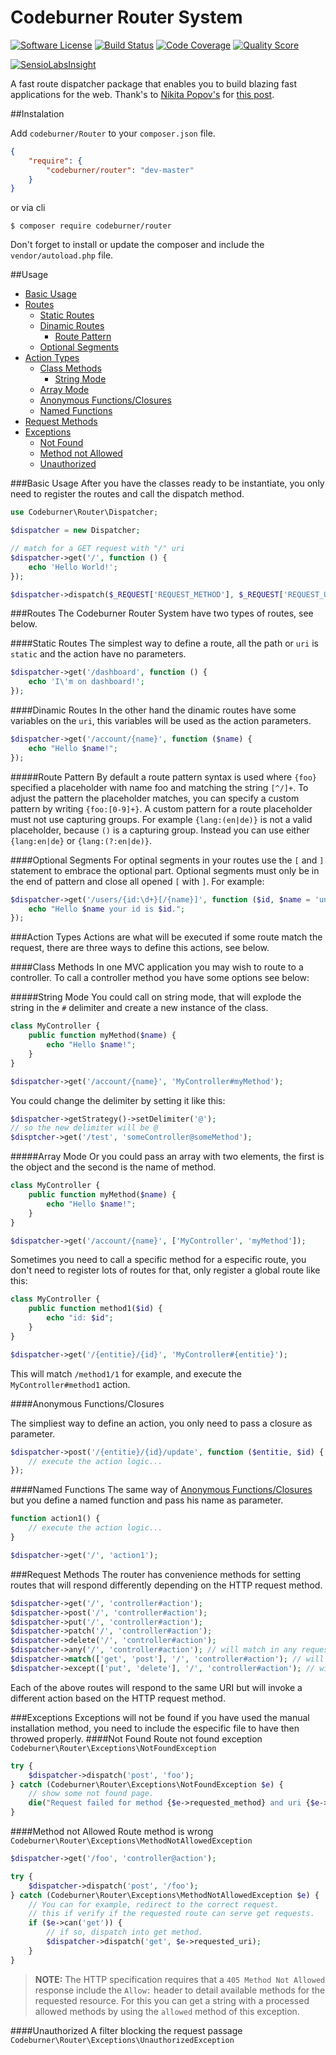# Codeburner Router System

[![Software License](https://img.shields.io/badge/license-MIT-brightgreen.svg)](LICENSE)
[![Build Status](https://img.shields.io/travis/codeburnerframework/router/master.svg)](https://travis-ci.org/codeburnerframework/router)
[![Code Coverage](https://scrutinizer-ci.com/g/codeburnerframework/routing/badges/coverage.png?b=master)](https://scrutinizer-ci.com/g/codeburnerframework/routing/?branch=master)
[![Quality Score](https://img.shields.io/scrutinizer/g/codeburnerframework/routing.svg)](https://scrutinizer-ci.com/g/codeburnerframework/routing)

[![SensioLabsInsight](https://insight.sensiolabs.com/projects/d96c4a67-982b-4e16-a24d-7b490bf11bc7/big.png)](https://insight.sensiolabs.com/projects/d96c4a67-982b-4e16-a24d-7b490bf11bc7)

A fast route dispatcher package that enables you to build blazing fast applications for the web. Thank's to [Nikita Popov's](https://github.com/nikic/) for [this post](https://nikic.github.io/2014/02/18/Fast-request-Router-using-regular-expressions.html).

##Instalation

Add `codeburner/Router` to your `composer.json` file.

```json
{
    "require": {
        "codeburner/router": "dev-master"
    }
}
```
or via cli
```
$ composer require codeburner/router
```

Don't forget to install or update the composer and include the `vendor/autoload.php` file.

##Usage

- [Basic Usage](#basic-usage)
- [Routes](#routes)
	- [Static Routes](#static-routes)
	- [Dinamic Routes](#dinamic-routes)
		- [Route Pattern](#route-pattern)
    - [Optional Segments](#optional-segments)
- [Action Types](#action-types)
    - [Class Methods](#class-methods)
    	- [String Mode](#string-mode)
	- [Array Mode](#array-mode)
    - [Anonymous Functions/Closures](#anonymous-functionsclosures)
    - [Named Functions](#name-functions)
- [Request Methods](#request-methods)
- [Exceptions](#exceptions)
	- [Not Found](#not-found)
	- [Method not Allowed](#method-not-allowed)
	- [Unauthorized](#unauthorized)

###Basic Usage
After you have the classes ready to be instantiate, you only need to register the routes and call the dispatch method.

```php
use Codeburner\Router\Dispatcher;

$dispatcher = new Dispatcher;

// match for a GET request with "/" uri
$dispatcher->get('/', function () {
	echo 'Hello World!';
});

$dispatcher->dispatch($_REQUEST['REQUEST_METHOD'], $_REQUEST['REQUEST_URI']);
```
###Routes
The Codeburner Router System have two types of routes, see below.

####Static Routes
The simplest way to define a route, all the path or `uri` is `static` and the action have no parameters.

```php
$dispatcher->get('/dashboard', function () {
	echo 'I\'m on dashboard!';
});
```

####Dinamic Routes
In the other hand the dinamic routes have some variables on the `uri`, this variables will be used as the action parameters.

```php
$dispatcher->get('/account/{name}', function ($name) {
	echo "Hello $name!";
});
```

#####Route Pattern
By default a route pattern syntax is used where `{foo}` specified a placeholder with name foo and matching the string `[^/]+`. To adjust the pattern the placeholder matches, you can specify a custom pattern by writing `{foo:[0-9]+}`. A custom pattern for a route placeholder must not use capturing groups. For example `{lang:(en|de)}` is not a valid placeholder, because `()` is a capturing group. Instead you can use either `{lang:en|de}` or `{lang:(?:en|de)}`.

####Optional Segments
For optinal segments in your routes use the `[` and `]` statement to embrace the optional part. Optional segments must only be in the end of pattern and close all opened `[` with `]`. For example:

```php
$dispatcher->get('/users/{id:\d+}[/{name}]', function ($id, $name = 'unknown') {
    echo "Hello $name your id is $id.";
});
```

###Action Types
Actions are what will be executed if some route match the request, there are three ways to define this actions, see below.

####Class Methods
In one MVC application you may wish to route to a controller. To call a controller method you have some options see below:

#####String Mode
You could call on string mode, that will explode the string in the `#` delimiter and create a new instance of the class.
```php
class MyController {
	public function myMethod($name) {
		echo "Hello $name!";
	}
}

$dispatcher->get('/account/{name}', 'MyController#myMethod');
```
You could change the delimiter by setting it like this:
```php
$dispatcher->getStrategy()->setDelimiter('@');
// so the new delimiter will be @
$disptcher->get('/test', 'someController@someMethod');
```

#####Array Mode
Or you could pass an array with two elements, the first is the object and the second is the name of method.
```php
class MyController {
	public function myMethod($name) {
		echo "Hello $name!";
	}
}

$dispatcher->get('/account/{name}', ['MyController', 'myMethod']);
```

Sometimes you need to call a specific method for a especific route, you don't need to register lots of routes for that, only register a global route like this:

```php
class MyController {
	public function method1($id) {
		echo "id: $id";
	}
}

$dispatcher->get('/{entitie}/{id}', 'MyController#{entitie}');
```
This will match `/method1/1` for example, and execute the `MyController#method1` action.


####Anonymous Functions/Closures

The simpliest way to define an action, you only need to pass a closure as parameter.

```php
$dispatcher->post('/{entitie}/{id}/update', function ($entitie, $id) {
	// execute the action logic...
});
```

####Named Functions
The same way of [Anonymous Functions/Closures](#anonymous-functionsclosures) but you define a named function and pass his name as parameter.

```php
function action1() {
	// execute the action logic...
}

$dispatcher->get('/', 'action1');
```

###Request Methods
The router has convenience methods for setting routes that will respond differently depending on the HTTP request method.

```php
$dispatcher->get('/', 'controller#action');
$dispatcher->post('/', 'controller#action');
$dispatcher->put('/', 'controller#action');
$dispatcher->patch('/', 'controller#action');
$dispatcher->delete('/', 'controller#action');
$dispatcher->any('/', 'controller#action'); // will match in any request method
$dispatcher->match(['get', 'post'], '/', 'controller#action'); // will match in GET and POST requests
$dispatcher->except(['put', 'delete'], '/', 'controller#action'); // will match in any request method but put and delete.
```
Each of the above routes will respond to the same URI but will invoke a different action based on the HTTP request method.

###Exceptions
Exceptions will not be found if you have used the manual installation method, you need to include the especific file to have then throwed properly.
####Not Found
Route not found exception `Codeburner\Router\Exceptions\NotFoundException`

```php
try {
    $dispatcher->dispatch('post', 'foo');
} catch (Codeburner\Router\Exceptions\NotFoundException $e) {
    // show some not found page.
    die("Request failed for method {$e->requested_method} and uri {$e->requested_uri}");
}
```
####Method not Allowed
Route method is wrong `Codeburner\Router\Exceptions\MethodNotAllowedException`

```php
$dispatcher->get('/foo', 'controller@action');

try {
    $dispatcher->dispatch('post', '/foo');
} catch (Codeburner\Router\Exceptions\MethodNotAllowedException $e) {
    // You can for example, redirect to the correct request.
    // this if verify if the requested route can serve get requests.
    if ($e->can('get')) {
        // if so, dispatch into get method.
        $dispatcher->dispatch('get', $e->requested_uri);
    }
}
```

> **NOTE:** The HTTP specification requires that a `405 Method Not Allowed` response include the
`Allow:` header to detail available methods for the requested resource. For this you can get a
string with a processed allowed methods by using the `allowed` method of this exception.

####Unauthorized
A filter blocking the request passage `Codeburner\Router\Exceptions\UnauthorizedException`
